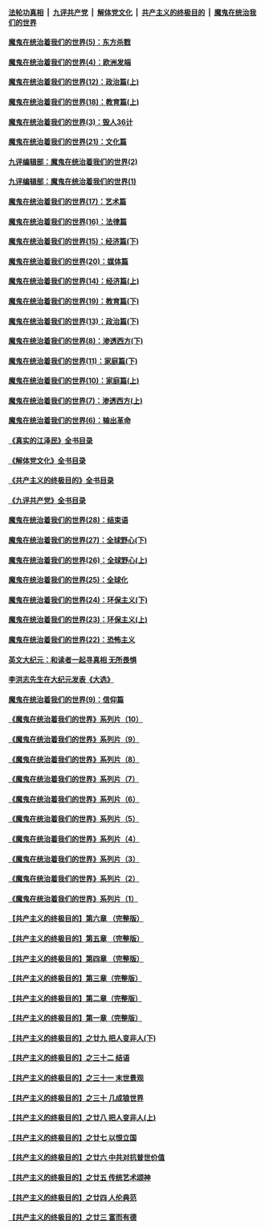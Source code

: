 ####  [法轮功真相](../../../../basic/blob/master/README.md?t=10061331) &nbsp;|&nbsp; [九评共产党](../../../../9ping.md/blob/master/README.md?t=10061331) &nbsp;|&nbsp; [解体党文化](../../../../jtdwh.md/blob/master/README.md?t=10061331)  &nbsp;|&nbsp; [共产主义的终极目的](../../../../gczydzjmd.md/blob/master/README.md?t=10061331) &nbsp;|&nbsp; [魔鬼在统治我们的世界](../../../../mgztzwmdsj.md/blob/master/README.md?t=10061331) 

#### [魔鬼在统治着我们的世界(5)：东方杀戮](../pages/nsc422/n10417707.md?t=10061331) 

#### [魔鬼在统治着我们的世界(4)：欧洲发端](../pages/nsc422/n10414890.md?t=10061331) 

#### [魔鬼在统治着我们的世界(12)：政治篇(上)](../pages/nsc422/n10444576.md?t=10061331) 

#### [魔鬼在统治着我们的世界(18)：教育篇(上)](../pages/nsc422/n10526970.md?t=10061331) 

#### [魔鬼在统治着我们的世界(3)：毁人36计](../pages/nsc422/n10411583.md?t=10061331) 

#### [魔鬼在统治着我们的世界(21)：文化篇](../pages/nsc422/n10597706.md?t=10061331) 

#### [九评编辑部：魔鬼在统治着我们的世界(2)](../pages/nsc422/n10410036.md?t=10061331) 

#### [九评编辑部：魔鬼在统治着我们的世界(1)](../pages/nsc422/n10406825.md?t=10061331) 

#### [魔鬼在统治着我们的世界(17)：艺术篇](../pages/nsc422/n10499093.md?t=10061331) 

#### [魔鬼在统治着我们的世界(16)：法律篇](../pages/nsc422/n10485969.md?t=10061331) 

#### [魔鬼在统治着我们的世界(15)：经济篇(下)](../pages/nsc422/n10469975.md?t=10061331) 

#### [魔鬼在统治着我们的世界(20)：媒体篇](../pages/nsc422/n10586579.md?t=10061331) 

#### [魔鬼在统治着我们的世界(14)：经济篇(上)](../pages/nsc422/n10457370.md?t=10061331) 

#### [魔鬼在统治着我们的世界(19)：教育篇(下)](../pages/nsc422/n10564808.md?t=10061331) 

#### [魔鬼在统治着我们的世界(13)：政治篇(下)](../pages/nsc422/n10448270.md?t=10061331) 

#### [魔鬼在统治着我们的世界(8)：渗透西方(下)](../pages/nsc422/n10429603.md?t=10061331) 

#### [魔鬼在统治着我们的世界(11)：家庭篇(下)](../pages/nsc422/n10440961.md?t=10061331) 

#### [魔鬼在统治着我们的世界(10)：家庭篇(上)](../pages/nsc422/n10435448.md?t=10061331) 

#### [魔鬼在统治着我们的世界(7)：渗透西方(上)](../pages/nsc422/n10426013.md?t=10061331) 

#### [魔鬼在统治着我们的世界(6)：输出革命](../pages/nsc422/n10421536.md?t=10061331) 

#### [《真实的江泽民》全书目录](../pages/nsc422/n13721399.md?t=10061331) 

#### [《解体党文化》全书目录](../pages/nsc422/n13721157.md?t=10061331) 

#### [《共产主义的终极目的》全书目录](../pages/nsc422/n13721048.md?t=10061331) 

#### [《九评共产党》全书目录](../pages/nsc422/n13708085.md?t=10061331) 

#### [魔鬼在统治着我们的世界(28)：结束语](../pages/nsc422/n10936246.md?t=10061331) 

#### [魔鬼在统治着我们的世界(27)：全球野心(下)](../pages/nsc422/n10928319.md?t=10061331) 

#### [魔鬼在统治着我们的世界(26)：全球野心(上)](../pages/nsc422/n10900318.md?t=10061331) 

#### [魔鬼在统治着我们的世界(25)：全球化](../pages/nsc422/n10788205.md?t=10061331) 

#### [魔鬼在统治着我们的世界(24)：环保主义(下)](../pages/nsc422/n10695307.md?t=10061331) 

#### [魔鬼在统治着我们的世界(23)：环保主义(上)](../pages/nsc422/n10688613.md?t=10061331) 

#### [魔鬼在统治着我们的世界(22)：恐怖主义](../pages/nsc422/n10614727.md?t=10061331) 

#### [英文大纪元：和读者一起寻真相 无所畏惧](../pages/nsc422/n12542027.md?t=10061331) 

#### [李洪志先生在大纪元发表《大选》](../pages/nsc422/n12534746.md?t=10061331) 

#### [魔鬼在统治着我们的世界(9)：信仰篇](../pages/nsc422/n10432159.md?t=10061331) 

#### [《魔鬼在统治着我们的世界》系列片（10）](../pages/nsc422/n12292670.md?t=10061331) 

#### [《魔鬼在统治着我们的世界》系列片（9）](../pages/nsc422/n12290859.md?t=10061331) 

#### [《魔鬼在统治着我们的世界》系列片（8）](../pages/nsc422/n12287445.md?t=10061331) 

#### [《魔鬼在统治着我们的世界》系列片（7）](../pages/nsc422/n12283425.md?t=10061331) 

#### [《魔鬼在统治着我们的世界》系列片（6）](../pages/nsc422/n12282314.md?t=10061331) 

#### [《魔鬼在统治着我们的世界》系列片（5）](../pages/nsc422/n12281419.md?t=10061331) 

#### [《魔鬼在统治着我们的世界》系列片（4）](../pages/nsc422/n12274024.md?t=10061331) 

#### [《魔鬼在统治着我们的世界》系列片（3）](../pages/nsc422/n12271322.md?t=10061331) 

#### [《魔鬼在统治着我们的世界》系列片（2）](../pages/nsc422/n12269049.md?t=10061331) 

#### [《魔鬼在统治着我们的世界》系列片（1）](../pages/nsc422/n12267575.md?t=10061331) 

#### [【共产主义的终极目的】第六章 （完整版）](../pages/nsc422/n11428913.md?t=10061331) 

#### [【共产主义的终极目的】第五章 （完整版）](../pages/nsc422/n11428912.md?t=10061331) 

#### [【共产主义的终极目的】第四章 （完整版）](../pages/nsc422/n11428907.md?t=10061331) 

#### [【共产主义的终极目的】第三章（完整版）](../pages/nsc422/n11428848.md?t=10061331) 

#### [【共产主义的终极目的】第二章（完整版）](../pages/nsc422/n11428831.md?t=10061331) 

#### [【共产主义的终极目的】第一章（完整版）](../pages/nsc422/n11417651.md?t=10061331) 

#### [【共产主义的终极目的】之廿九 把人变非人(下)](../pages/nsc422/n11344140.md?t=10061331) 

#### [【共产主义的终极目的】之三十二 结语](../pages/nsc422/n11360535.md?t=10061331) 

#### [【共产主义的终极目的】之三十一 末世景观](../pages/nsc422/n11351129.md?t=10061331) 

#### [【共产主义的终极目的】之三十 几成狼世界](../pages/nsc422/n11348280.md?t=10061331) 

#### [【共产主义的终极目的】之廿八 把人变非人(上)](../pages/nsc422/n11340492.md?t=10061331) 

#### [【共产主义的终极目的】之廿七 以恨立国](../pages/nsc422/n11336944.md?t=10061331) 

#### [【共产主义的终极目的】之廿六 中共对抗普世价值](../pages/nsc422/n11324785.md?t=10061331) 

#### [【共产主义的终极目的】之廿五 传统艺术颂神](../pages/nsc422/n11296396.md?t=10061331) 

#### [【共产主义的终极目的】之廿四 人伦典范](../pages/nsc422/n11296397.md?t=10061331) 

#### [【共产主义的终极目的】之廿三 富而有德](../pages/nsc422/n11283598.md?t=10061331) 

